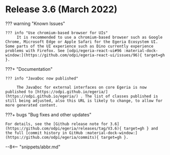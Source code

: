 <!-- SPDX-License-Identifier: CC-BY-4.0 -->
<!-- Copyright Contributors to the Egeria project. -->

# Release 3.6 (March 2022)

??? warning "Known Issues"

    ??? info "Use chromium-based browser for UIs"
         It is recommended to use a chromium-based browser such as Google Chrome, Microsoft Edge or Apple Safari for the Egeria Ecosystem UI. Some parts of the UI experience such as Dino currently experience problems with Firefox. See [odpi/egeria-react-ui#96 :material-dock-window:](https://github.com/odpi/egeria-react-ui/issues/96){ target=gh }.

???+ "Documentation"

    ??? info "JavaDoc now published"

         The JavaDoc for external interfaces on core Egeria is now published to [https://odpi.github.io/egeria/](https://odpi.github.io/egeria/) . The list of classes published is still being adjusted, also this URL is likely to change, to allow for more generated content.

???+ bugs "Bug fixes and other updates"

    For details, see the [Github release note for 3.6](https://github.com/odpi/egeria/releases/tag/V3.6){ target=gh } and the full [commit history in GitHub :material-dock-window:](https://github.com/odpi/egeria/commits){ target=gh }.

--8<-- "snippets/abbr.md"
